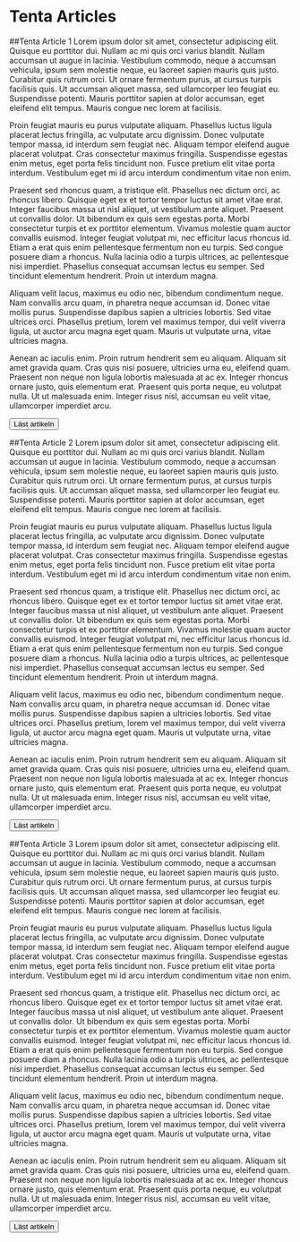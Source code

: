 # Tenta Articles

##Tenta Article 1
Lorem ipsum dolor sit amet, consectetur adipiscing elit. Quisque eu porttitor dui. Nullam ac mi quis orci varius blandit. Nullam accumsan ut augue in lacinia. Vestibulum commodo, neque a accumsan vehicula, ipsum sem molestie neque, eu laoreet sapien mauris quis justo. Curabitur quis rutrum orci. Ut ornare fermentum purus, at cursus turpis facilisis quis. Ut accumsan aliquet massa, sed ullamcorper leo feugiat eu. Suspendisse potenti. Mauris porttitor sapien at dolor accumsan, eget eleifend elit tempus. Mauris congue nec lorem at facilisis.

Proin feugiat mauris eu purus vulputate aliquam. Phasellus luctus ligula placerat lectus fringilla, ac vulputate arcu dignissim. Donec vulputate tempor massa, id interdum sem feugiat nec. Aliquam tempor eleifend augue placerat volutpat. Cras consectetur maximus fringilla. Suspendisse egestas enim metus, eget porta felis tincidunt non. Fusce pretium elit vitae porta interdum. Vestibulum eget mi id arcu interdum condimentum vitae non enim.

Praesent sed rhoncus quam, a tristique elit. Phasellus nec dictum orci, ac rhoncus libero. Quisque eget ex et tortor tempor luctus sit amet vitae erat. Integer faucibus massa ut nisl aliquet, ut vestibulum ante aliquet. Praesent ut convallis dolor. Ut bibendum ex quis sem egestas porta. Morbi consectetur turpis et ex porttitor elementum. Vivamus molestie quam auctor convallis euismod. Integer feugiat volutpat mi, nec efficitur lacus rhoncus id. Etiam a erat quis enim pellentesque fermentum non eu turpis. Sed congue posuere diam a rhoncus. Nulla lacinia odio a turpis ultrices, ac pellentesque nisi imperdiet. Phasellus consequat accumsan lectus eu semper. Sed tincidunt elementum hendrerit. Proin ut interdum magna.

Aliquam velit lacus, maximus eu odio nec, bibendum condimentum neque. Nam convallis arcu quam, in pharetra neque accumsan id. Donec vitae mollis purus. Suspendisse dapibus sapien a ultricies lobortis. Sed vitae ultrices orci. Phasellus pretium, lorem vel maximus tempor, dui velit viverra ligula, ut auctor arcu magna eget quam. Mauris ut vulputate urna, vitae ultricies magna.

Aenean ac iaculis enim. Proin rutrum hendrerit sem eu aliquam. Aliquam sit amet gravida quam. Cras quis nisi posuere, ultricies urna eu, eleifend quam. Praesent non neque non ligula lobortis malesuada at ac ex. Integer rhoncus ornare justo, quis elementum erat. Praesent quis porta neque, eu volutpat nulla. Ut ut malesuada enim. Integer risus nisl, accumsan eu velit vitae, ullamcorper imperdiet arcu.

<button id="tenta-article-1"> Läst artikeln </button>


##Tenta Article 2
Lorem ipsum dolor sit amet, consectetur adipiscing elit. Quisque eu porttitor dui. Nullam ac mi quis orci varius blandit. Nullam accumsan ut augue in lacinia. Vestibulum commodo, neque a accumsan vehicula, ipsum sem molestie neque, eu laoreet sapien mauris quis justo. Curabitur quis rutrum orci. Ut ornare fermentum purus, at cursus turpis facilisis quis. Ut accumsan aliquet massa, sed ullamcorper leo feugiat eu. Suspendisse potenti. Mauris porttitor sapien at dolor accumsan, eget eleifend elit tempus. Mauris congue nec lorem at facilisis.

Proin feugiat mauris eu purus vulputate aliquam. Phasellus luctus ligula placerat lectus fringilla, ac vulputate arcu dignissim. Donec vulputate tempor massa, id interdum sem feugiat nec. Aliquam tempor eleifend augue placerat volutpat. Cras consectetur maximus fringilla. Suspendisse egestas enim metus, eget porta felis tincidunt non. Fusce pretium elit vitae porta interdum. Vestibulum eget mi id arcu interdum condimentum vitae non enim.

Praesent sed rhoncus quam, a tristique elit. Phasellus nec dictum orci, ac rhoncus libero. Quisque eget ex et tortor tempor luctus sit amet vitae erat. Integer faucibus massa ut nisl aliquet, ut vestibulum ante aliquet. Praesent ut convallis dolor. Ut bibendum ex quis sem egestas porta. Morbi consectetur turpis et ex porttitor elementum. Vivamus molestie quam auctor convallis euismod. Integer feugiat volutpat mi, nec efficitur lacus rhoncus id. Etiam a erat quis enim pellentesque fermentum non eu turpis. Sed congue posuere diam a rhoncus. Nulla lacinia odio a turpis ultrices, ac pellentesque nisi imperdiet. Phasellus consequat accumsan lectus eu semper. Sed tincidunt elementum hendrerit. Proin ut interdum magna.

Aliquam velit lacus, maximus eu odio nec, bibendum condimentum neque. Nam convallis arcu quam, in pharetra neque accumsan id. Donec vitae mollis purus. Suspendisse dapibus sapien a ultricies lobortis. Sed vitae ultrices orci. Phasellus pretium, lorem vel maximus tempor, dui velit viverra ligula, ut auctor arcu magna eget quam. Mauris ut vulputate urna, vitae ultricies magna.

Aenean ac iaculis enim. Proin rutrum hendrerit sem eu aliquam. Aliquam sit amet gravida quam. Cras quis nisi posuere, ultricies urna eu, eleifend quam. Praesent non neque non ligula lobortis malesuada at ac ex. Integer rhoncus ornare justo, quis elementum erat. Praesent quis porta neque, eu volutpat nulla. Ut ut malesuada enim. Integer risus nisl, accumsan eu velit vitae, ullamcorper imperdiet arcu.

<button id="tenta-article-2"> Läst artikeln </button>


##Tenta Article 3
Lorem ipsum dolor sit amet, consectetur adipiscing elit. Quisque eu porttitor dui. Nullam ac mi quis orci varius blandit. Nullam accumsan ut augue in lacinia. Vestibulum commodo, neque a accumsan vehicula, ipsum sem molestie neque, eu laoreet sapien mauris quis justo. Curabitur quis rutrum orci. Ut ornare fermentum purus, at cursus turpis facilisis quis. Ut accumsan aliquet massa, sed ullamcorper leo feugiat eu. Suspendisse potenti. Mauris porttitor sapien at dolor accumsan, eget eleifend elit tempus. Mauris congue nec lorem at facilisis.

Proin feugiat mauris eu purus vulputate aliquam. Phasellus luctus ligula placerat lectus fringilla, ac vulputate arcu dignissim. Donec vulputate tempor massa, id interdum sem feugiat nec. Aliquam tempor eleifend augue placerat volutpat. Cras consectetur maximus fringilla. Suspendisse egestas enim metus, eget porta felis tincidunt non. Fusce pretium elit vitae porta interdum. Vestibulum eget mi id arcu interdum condimentum vitae non enim.

Praesent sed rhoncus quam, a tristique elit. Phasellus nec dictum orci, ac rhoncus libero. Quisque eget ex et tortor tempor luctus sit amet vitae erat. Integer faucibus massa ut nisl aliquet, ut vestibulum ante aliquet. Praesent ut convallis dolor. Ut bibendum ex quis sem egestas porta. Morbi consectetur turpis et ex porttitor elementum. Vivamus molestie quam auctor convallis euismod. Integer feugiat volutpat mi, nec efficitur lacus rhoncus id. Etiam a erat quis enim pellentesque fermentum non eu turpis. Sed congue posuere diam a rhoncus. Nulla lacinia odio a turpis ultrices, ac pellentesque nisi imperdiet. Phasellus consequat accumsan lectus eu semper. Sed tincidunt elementum hendrerit. Proin ut interdum magna.

Aliquam velit lacus, maximus eu odio nec, bibendum condimentum neque. Nam convallis arcu quam, in pharetra neque accumsan id. Donec vitae mollis purus. Suspendisse dapibus sapien a ultricies lobortis. Sed vitae ultrices orci. Phasellus pretium, lorem vel maximus tempor, dui velit viverra ligula, ut auctor arcu magna eget quam. Mauris ut vulputate urna, vitae ultricies magna.

Aenean ac iaculis enim. Proin rutrum hendrerit sem eu aliquam. Aliquam sit amet gravida quam. Cras quis nisi posuere, ultricies urna eu, eleifend quam. Praesent non neque non ligula lobortis malesuada at ac ex. Integer rhoncus ornare justo, quis elementum erat. Praesent quis porta neque, eu volutpat nulla. Ut ut malesuada enim. Integer risus nisl, accumsan eu velit vitae, ullamcorper imperdiet arcu.

<button id="tenta-article-3"> Läst artikeln </button>
